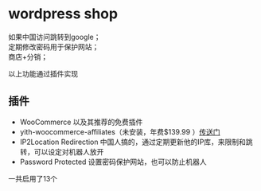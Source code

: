 # wordpress shop
如果中国访问跳转到google；  
定期修改密码用于保护网站；  
商店+分销； 

以上功能通过插件实现
## 插件
+ WooCommerce 以及其推荐的免费插件
+ yith-woocommerce-affiliates（未安装，年费$139.99 ）[传送门](https://yithemes.com/themes/plugins/yith-woocommerce-affiliates/?refer_id=1053301)
+ IP2Location Redirection 中国人搞的，通过定期更新他的IP库，来限制和跳转，可以设定对机器人放开
+ Password Protected 设置密码保护网站，也可以防止机器人

一共启用了13个